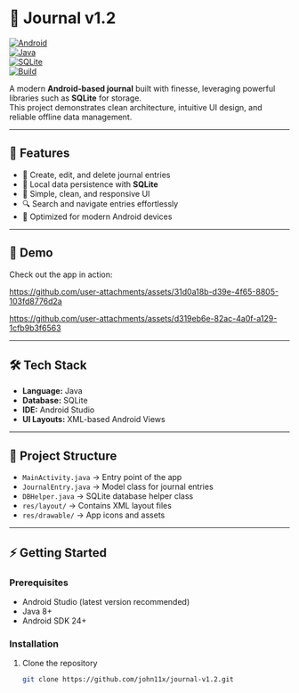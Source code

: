 # 📓 Journal v1.2  

[![Android](https://img.shields.io/badge/Platform-Android-green?logo=android)](https://developer.android.com/)  
[![Java](https://img.shields.io/badge/Language-Java-blue?logo=java)](https://www.oracle.com/java/)  
[![SQLite](https://img.shields.io/badge/Database-SQLite-lightgrey?logo=sqlite)](https://www.sqlite.org/index.html)  
[![Build](https://img.shields.io/badge/Build-Gradle-success?logo=gradle)](https://gradle.org/)  

A modern **Android-based journal** built with finesse, leveraging powerful libraries such as **SQLite** for storage.  
This project demonstrates clean architecture, intuitive UI design, and reliable offline data management.  

---

## 🚀 Features
- 📝 Create, edit, and delete journal entries  
- 💾 Local data persistence with **SQLite**  
- 🎨 Simple, clean, and responsive UI  
- 🔍 Search and navigate entries effortlessly  
- 📱 Optimized for modern Android devices  

---

## 🎥 Demo

Check out the app in action:  

https://github.com/user-attachments/assets/31d0a18b-d39e-4f65-8805-103fd8776d2a  

https://github.com/user-attachments/assets/d319eb6e-82ac-4a0f-a129-1cfb9b3f6563  

---

## 🛠️ Tech Stack
- **Language:** Java  
- **Database:** SQLite  
- **IDE:** Android Studio  
- **UI Layouts:** XML-based Android Views  

---

## 📂 Project Structure
- `MainActivity.java` → Entry point of the app  
- `JournalEntry.java` → Model class for journal entries  
- `DBHelper.java` → SQLite database helper class  
- `res/layout/` → Contains XML layout files  
- `res/drawable/` → App icons and assets  

---

## ⚡ Getting Started

### Prerequisites
- Android Studio (latest version recommended)  
- Java 8+  
- Android SDK 24+  

### Installation
1. Clone the repository  
   ```bash
   git clone https://github.com/john11x/journal-v1.2.git
